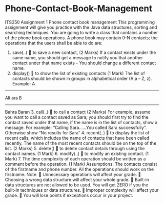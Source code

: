 # Phone-Contact-Book-Management

ITS350
Assignment 1
Phone contact book management
This programming assignment will give you practice with the Java data structures, sorting and
searching techniques. You are going to write a class that contains a number of the phone book
operations. A phone book may contain 0-N contacts; the operations that the users shall be able to
do are:
1. save(..)  to save a new contact, (2 Marks)
If a contact exists under the same name, you should get a message to notify you that another
contact under that name exists – You should change a different contact name.
2. display()  to show the list of existing contacts (1 Mark)
The list of contacts should be shown in groups in alphabetical order (A,a – Z, z).
Example:
A
_________________
Ali
ara
B
__________________
Bahra
Baran
3. call(..)  to call a contact (2 Marks)
For example, assume you want to call a contact saved as Sara; you should first try to find the
contact saved under that name, if the name is in the list of contacts, show a message.
For example: “Calling Sara……You called Sara successfully”.
Otherwise show “No results for Sara”
4. recent(..)  to display the list of recent calls, which includes the name of contacts that have
been called recently. The name of the most recent contacts should be on the top of the list. (2
Marks)
5. delete()  to delete contact details through using the contact names. (1 Mark)
6. modify(..)  to modify an existing contact. (1 Mark)
7. The time complexity of each operation should be written as a comment before the operation.
(1 Mark)
Assumptions:
The contacts consist of the firstname and phone number.
All the operations should work on the firstname.
Note:
 Unnecessary operations will affect your grade.
 Choosing a wrong data structure will affect your whole grade.
 Built-in data structures are not allowed to be used. You will get ZERO if you the
built-in techniques or data structures.
 Improper complexity will affect your grade.
 You will lose points if exceptions occur in your project.
